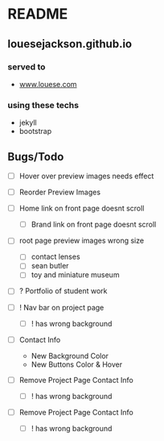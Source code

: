 # README

## louesejackson.github.io

### served to
 - www.louese.com

### using these techs
 - jekyll
 - bootstrap



## Bugs/Todo

 - [ ] Hover over preview images needs effect

 - [ ] Reorder Preview Images

 - [ ] Home link on front page doesnt scroll
   - [ ] Brand link on front page doesnt scroll

 - [ ] root page preview images wrong size
   - [ ] contact lenses
   - [ ] sean butler
   - [ ] toy and miniature museum

 - [ ] ? Portfolio of student work

 - [ ] ! Nav bar on project page
   - [ ] ! has wrong background

 - [ ] Contact Info
   - New Background Color
   - New Buttons Color & Hover

 - [ ] Remove Project Page Contact Info
   - [ ] ! has wrong background

 - [ ] Remove Project Page Contact Info
   - [ ] ! has wrong background
